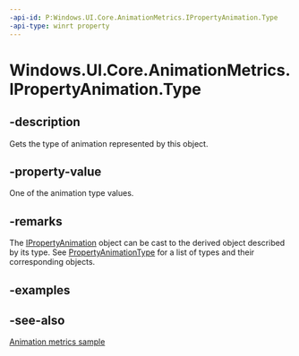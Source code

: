 ```yaml
---
-api-id: P:Windows.UI.Core.AnimationMetrics.IPropertyAnimation.Type
-api-type: winrt property
---
```


<!-- Property syntax
public Windows.UI.Core.AnimationMetrics.PropertyAnimationType Type { get; }
-->

# Windows.UI.Core.AnimationMetrics.IPropertyAnimation.Type

## -description
Gets the type of animation represented by this object.

## -property-value
One of the animation type values.

## -remarks
The [IPropertyAnimation](ipropertyanimation.md) object can be cast to the derived object described by its type. See [PropertyAnimationType](propertyanimationtype.md) for a list of types and their corresponding objects.

## -examples

## -see-also
[Animation metrics sample](https://github.com/microsoft/Windows-universal-samples/tree/master/Samples/AnimationMetrics)
